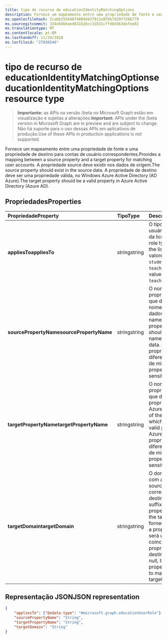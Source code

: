```yaml
---
title: tipo de recurso de educationIdentityMatchingOptions
description: Fornece um mapeamento entre uma propriedade de fonte e uma propriedade de destino para contas de usuário correspondentes. A propriedade source deve existir nos dados de origem. A propriedade de destino deve ser uma propriedade válida, no Windows Azure Active Directory (AD Azure).
ms.openlocfilehash: 2cabb255648f4089d437912a97bb7d29ff286779
ms.sourcegitcommit: 334e84b4aed63162bcc31831cffd6d363dafee02
ms.translationtype: MT
ms.contentlocale: pt-BR
ms.lasthandoff: 11/29/2018
ms.locfileid: "27038546"
---
```

# <a name="educationidentitymatchingoptions-resource-type"></a><span data-ttu-id="cc6b9-105">tipo de recurso de educationIdentityMatchingOptions</span><span class="sxs-lookup"><span data-stu-id="cc6b9-105">educationIdentityMatchingOptions resource type</span></span>

> <span data-ttu-id="cc6b9-106">**Importante:** as APIs na versão /beta no Microsoft Graph estão em visualização e sujeitas a alterações.</span><span class="sxs-lookup"><span data-stu-id="cc6b9-106">**Important:** APIs under the /beta version in Microsoft Graph are in preview and are subject to change.</span></span> <span data-ttu-id="cc6b9-107">Não há suporte para o uso dessas APIs em aplicativos de produção.</span><span class="sxs-lookup"><span data-stu-id="cc6b9-107">Use of these APIs in production applications is not supported.</span></span>

<span data-ttu-id="cc6b9-108">Fornece um mapeamento entre uma propriedade de fonte e uma propriedade de destino para contas de usuário correspondentes.</span><span class="sxs-lookup"><span data-stu-id="cc6b9-108">Provides a mapping between a source property and a target property for matching user accounts.</span></span> <span data-ttu-id="cc6b9-109">A propriedade source deve existir nos dados de origem.</span><span class="sxs-lookup"><span data-stu-id="cc6b9-109">The source property should exist in the source data.</span></span> <span data-ttu-id="cc6b9-110">A propriedade de destino deve ser uma propriedade válida, no Windows Azure Active Directory (AD Azure).</span><span class="sxs-lookup"><span data-stu-id="cc6b9-110">The target property should be a valid property in Azure Active Directory (Azure AD).</span></span>

## <a name="properties"></a><span data-ttu-id="cc6b9-111">Propriedades</span><span class="sxs-lookup"><span data-stu-id="cc6b9-111">Properties</span></span>

| <span data-ttu-id="cc6b9-112">Propriedade</span><span class="sxs-lookup"><span data-stu-id="cc6b9-112">Property</span></span> | <span data-ttu-id="cc6b9-113">Tipo</span><span class="sxs-lookup"><span data-stu-id="cc6b9-113">Type</span></span> | <span data-ttu-id="cc6b9-114">Descrição</span><span class="sxs-lookup"><span data-stu-id="cc6b9-114">Description</span></span> |
|:-|:-|:-|
| <span data-ttu-id="cc6b9-115">**appliesTo**</span><span class="sxs-lookup"><span data-stu-id="cc6b9-115">**appliesTo**</span></span> | <span data-ttu-id="cc6b9-116">string</span><span class="sxs-lookup"><span data-stu-id="cc6b9-116">string</span></span> |  <span data-ttu-id="cc6b9-117">O tipo de função de usuário para atribuir da licença.</span><span class="sxs-lookup"><span data-stu-id="cc6b9-117">The user role type to assign to the license.</span></span> <span data-ttu-id="cc6b9-118">Os valores possíveis são: `student` e `teacher`.</span><span class="sxs-lookup"><span data-stu-id="cc6b9-118">Possible values are: `student`, `teacher`.</span></span>      |
| <span data-ttu-id="cc6b9-119">**sourcePropertyName**</span><span class="sxs-lookup"><span data-stu-id="cc6b9-119">**sourcePropertyName**</span></span> | <span data-ttu-id="cc6b9-120">string</span><span class="sxs-lookup"><span data-stu-id="cc6b9-120">string</span></span> |  <span data-ttu-id="cc6b9-121">O nome da propriedade source, que deve ser um nome de campo nos dados de origem.</span><span class="sxs-lookup"><span data-stu-id="cc6b9-121">The name of the source property, which should be a field name in the source data.</span></span> <span data-ttu-id="cc6b9-122">Essa propriedade diferencia maiusculas de minúsculas.</span><span class="sxs-lookup"><span data-stu-id="cc6b9-122">This property is case-sensitive.</span></span>        |
| <span data-ttu-id="cc6b9-123">**targetPropertyName**</span><span class="sxs-lookup"><span data-stu-id="cc6b9-123">**targetPropertyName**</span></span> | <span data-ttu-id="cc6b9-124">string</span><span class="sxs-lookup"><span data-stu-id="cc6b9-124">string</span></span> |  <span data-ttu-id="cc6b9-125">O nome da propriedade destino, que deve ser uma propriedade válida no Azure AD.</span><span class="sxs-lookup"><span data-stu-id="cc6b9-125">The name of the target property, which should be a valid property in Azure AD.</span></span> <span data-ttu-id="cc6b9-126">Essa propriedade diferencia maiusculas de minúsculas.</span><span class="sxs-lookup"><span data-stu-id="cc6b9-126">This property is case-sensitive.</span></span>     |
| <span data-ttu-id="cc6b9-127">**targetDomain**</span><span class="sxs-lookup"><span data-stu-id="cc6b9-127">**targetDomain**</span></span> | <span data-ttu-id="cc6b9-128">string</span><span class="sxs-lookup"><span data-stu-id="cc6b9-128">string</span></span> |  <span data-ttu-id="cc6b9-129">O domínio ao sufixo com a propriedade source a correspondência de destino.</span><span class="sxs-lookup"><span data-stu-id="cc6b9-129">The domain to suffix with the source property to match on the target.</span></span> <span data-ttu-id="cc6b9-130">Caso seja fornecido como nulo, a propriedade source será usada para coincidir com a propriedade de destino.</span><span class="sxs-lookup"><span data-stu-id="cc6b9-130">If provided as null,  the source property will be used to match with the target property.</span></span>        |

## <a name="json-representation"></a><span data-ttu-id="cc6b9-131">Representação JSON</span><span class="sxs-lookup"><span data-stu-id="cc6b9-131">JSON representation</span></span>
<!-- {
  "blockType": "resource",
  "optionalProperties": [

  ],
  "@odata.type": "#microsoft.graph.educationIdentityMatchingOptions"
}-->

```json
{
    "appliesTo": {"@odata.type": "#microsoft.graph.educationUserRole"},
    "sourcePropertyName": "String",
    "targetPropertyName": "String",
    "targetDomain": "String"
}
```
